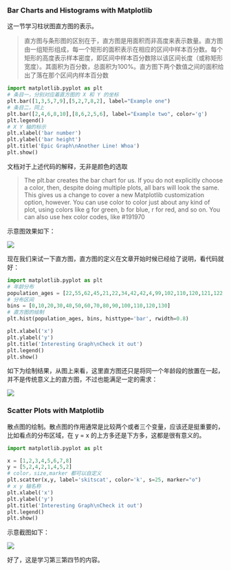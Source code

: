 ### Bar Charts and Histograms with Matplotlib

这一节学习柱状图直方图的表示。

> 直方图与条形图的区别在于，直方图是用面积而非高度来表示数量。直方图由一组矩形组成，每一个矩形的面积表示在相应的区间中样本百分数。每个矩形的高度表示样本密度，即区间中样本百分数除以该区间长度（或称矩形宽度）。其面积为百分数，总面积为100%。直方图下两个数值之间的面积给出了落在那个区间内样本百分数

``` python
import matplotlib.pyplot as plt
# 条目一，分别对应着直方图的 X 和 Y 的坐标
plt.bar([1,3,5,7,9],[5,2,7,8,2], label="Example one")
# 条目二，同上
plt.bar([2,4,6,8,10],[8,6,2,5,6], label="Example two", color='g')
plt.legend()
# X Y 轴的标示
plt.xlabel('bar number')
plt.ylabel('bar height')
plt.title('Epic Graph\nAnother Line! Whoa')
plt.show()
```

文档对于上述代码的解释，无非是颜色的选取

> The plt.bar creates the bar chart for us. If you do not explicitly choose a color, then, despite doing multiple plots, all bars will look the same. This gives us a change to cover a new Matplotlib customization option, however. You can use color to color just about any kind of plot, using colors like g for green, b for blue, r for red, and so on. You can also use hex color codes, like #191970

示意图效果如下：

![](http://ww4.sinaimg.cn/large/b10d1ea5jw1f92932e8thj20sa0m57dn.jpg)

现在我们来试一下直方图，直方图的定义在文章开始时候已经给了说明，看代码就好：

``` Python
import matplotlib.pyplot as plt
# 年龄分布
population_ages = [22,55,62,45,21,22,34,42,42,4,99,102,110,120,121,122,130,111,115,112,80,75,65,54,44,43,42,48]
# 分布区间
bins = [0,10,20,30,40,50,60,70,80,90,100,110,120,130]
# 直方图的绘制
plt.hist(population_ages, bins, histtype='bar', rwidth=0.8)

plt.xlabel('x')
plt.ylabel('y')
plt.title('Interesting Graph\nCheck it out')
plt.legend()
plt.show()
```

如下为绘制结果，从图上来看，这里直方图还只是将同一个年龄段的放置在一起，并不是传统意义上的直方图，不过也能满足一定的需求：

![](http://ww1.sinaimg.cn/large/b10d1ea5jw1f92947ofj2j20sa0m547l.jpg)

### Scatter Plots with Matplotlib

散点图的绘制。散点图的作用通常是比较两个或者三个变量，应该还是挺重要的，比如看点的分布区域，在 y = x 的上方多还是下方多，这都是很有意义的。

``` python
import matplotlib.pyplot as plt

x = [1,2,3,4,5,6,7,8]
y = [5,2,4,2,1,4,5,2]
# color，size,marker 都可以自定义
plt.scatter(x,y, label='skitscat', color='k', s=25, marker="o")
# x y 轴名称
plt.xlabel('x')
plt.ylabel('y')
plt.title('Interesting Graph\nCheck it out')
plt.legend()
plt.show()
```

示意截图如下：

![](http://ww3.sinaimg.cn/large/b10d1ea5jw1f929i4ceunj20sa0m5th8.jpg)

好了，这是学习第三第四节的内容。